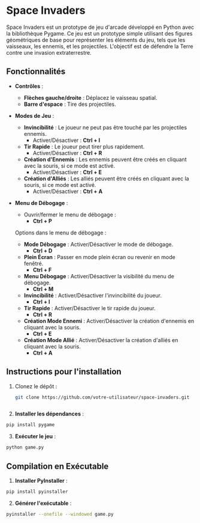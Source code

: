 # Space Invaders

Space Invaders est un prototype de jeu d'arcade développé en Python avec la bibliothèque Pygame. Ce jeu est un prototype simple utilisant des figures géométriques de base pour représenter les éléments du jeu, tels que les vaisseaux, les ennemis, et les projectiles. L'objectif est de défendre la Terre contre une invasion extraterrestre.

## Fonctionnalités

- **Contrôles** :
  - **Flèches gauche/droite** : Déplacez le vaisseau spatial.
  - **Barre d'espace** : Tire des projectiles.

- **Modes de Jeu** :
  - **Invincibilité** : Le joueur ne peut pas être touché par les projectiles ennemis. 
    - Activer/Désactiver : **Ctrl + I**
  - **Tir Rapide** : Le joueur peut tirer plus rapidement.
    - Activer/Désactiver : **Ctrl + R**
  - **Création d'Ennemis** : Les ennemis peuvent être créés en cliquant avec la souris, si ce mode est activé.
    - Activer/Désactiver : **Ctrl + E**
  - **Création d'Alliés** : Les alliés peuvent être créés en cliquant avec la souris, si ce mode est activé.
    - Activer/Désactiver : **Ctrl + A**

- **Menu de Débogage** :
  - Ouvrir/fermer le menu de débogage :
    - **Ctrl + P**

  Options dans le menu de débogage :
  - **Mode Débogage** : Activer/Désactiver le mode de débogage.
    - **Ctrl + D**
  - **Plein Écran** : Passer en mode plein écran ou revenir en mode fenêtré.
    - **Ctrl + F**
  - **Menu Débogage** : Activer/Désactiver la visibilité du menu de débogage.
    - **Ctrl + M**
  - **Invincibilité** : Activer/Désactiver l'invincibilité du joueur.
    - **Ctrl + I**
  - **Tir Rapide** : Activer/Désactiver le tir rapide du joueur.
    - **Ctrl + R**
  - **Création Mode Ennemi** : Activer/Désactiver la création d'ennemis en cliquant avec la souris.
    - **Ctrl + E**
  - **Création Mode Allié** : Activer/Désactiver la création d'alliés en cliquant avec la souris.
    - **Ctrl + A**

## Instructions pour l'installation

1. Clonez le dépôt :
   ```bash
   git clone https://github.com/votre-utilisateur/space-invaders.git



2. **Installer les dépendances** :

```bash
pip install pygame

```

3. **Exécuter le jeu** :

```bash
python game.py
```

## Compilation en Exécutable

1. **Installer PyInstaller** :
```bash
pip install pyinstaller
```

2. **Générer l'exécutable** :
```bash
pyinstaller --onefile --windowed game.py
```
